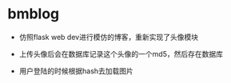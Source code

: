 # bmblog
- 仿照flask web dev进行模仿的博客，重新实现了头像模块

- 上传头像后会在数据库记录这个头像的一个md5，然后存在数据库

- 用户登陆的时候根据hash去加载图片 
